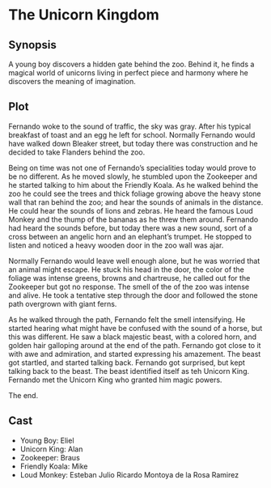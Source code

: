 # The Unicorn Kingdom

## Synopsis

A young boy discovers a hidden gate behind the zoo.
Behind it, he finds a magical world of unicorns living in perfect piece and harmony where he discovers the meaning of imagination.

## Plot

Fernando woke to the sound of traffic, the sky was gray.
After his typical breakfast of toast and an egg he left for school.
Normally Fernando would have walked down Bleaker street, but today there was construction and he decided to take Flanders behind the zoo.

Being on time was not one of Fernando’s specialities today would prove to be no different.
As he moved slowly, he stumbled upon the Zookeeper and he started talking to him about the Friendly Koala.
As he walked behind the zoo he could see the trees and thick foliage growing above the heavy stone wall that ran behind the zoo; and hear the sounds of animals in the distance.
He could hear the sounds of lions and zebras. He heard the famous Loud Monkey and the thump of the bananas as he threw them around.
Fernando had heard the sounds before, but today there was a new sound, sort of a cross between an angelic horn and an elephant’s trumpet.
He stopped to listen and noticed a heavy wooden door in the zoo wall was ajar.

Normally Fernando would leave well enough alone, but he was worried that an animal might escape.
He stuck his head in the door, the color of the foliage was intense greens, browns and chartreuse, he called out for the Zookeeper but got no response.
The smell of the of the zoo was intense and alive.
He took a tentative step through the door and followed the stone path overgrown with giant ferns.

As he walked through the path, Fernando felt the smell intensifying. He started hearing what might have be confused with the sound of a horse, but this was different. He saw a black majestic beast, with a colored horn, and golden hair galloping around at the end of the path. Fernando got close to it with awe and admiration, and started expressing his amazement. The beast got startled, and started talking back. Fernando got surprised, but kept talking back to the beast. The beast identified itself as teh Unicorn King. Fernando met the Unicorn King who granted him magic powers.

The end.

## Cast

* Young Boy: Eliel
* Unicorn King: Alan
* Zookeeper: Braus
* Friendly Koala: Mike
* Loud Monkey: Esteban Julio Ricardo Montoya de la Rosa Ramirez
